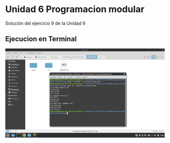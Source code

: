 # Unidad 6 Programacion modular
Solución del ejercicio 9 de la Unidad 6

## Ejecucion en Terminal

![Terminal](img.png)
